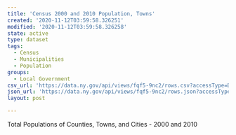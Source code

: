 ```yaml
---
title: 'Census 2000 and 2010 Population, Towns'
created: '2020-11-12T03:59:58.326251'
modified: '2020-11-12T03:59:58.326258'
state: active
type: dataset
tags:
  - Census
  - Municipalities
  - Population
groups:
  - Local Government
csv_url: 'https://data.ny.gov/api/views/fqf5-9nc2/rows.csv?accessType=DOWNLOAD'
json_url: 'https://data.ny.gov/api/views/fqf5-9nc2/rows.json?accessType=DOWNLOAD'
layout: post

---
```

Total Populations of Counties, Towns, and Cities - 2000 and 2010
